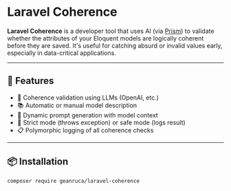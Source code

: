 # Laravel Coherence

**Laravel Coherence** is a developer tool that uses AI (via [Prism](https://github.com/prism-php/prism)) to validate whether the attributes of your Eloquent models are logically coherent before they are saved. It's useful for catching absurd or invalid values early, especially in data-critical applications.

---

## 🚀 Features

- 🔎 Coherence validation using LLMs (OpenAI, etc.)
- 📚 Automatic or manual model description
- 🧠 Dynamic prompt generation with model context
- 🛑 Strict mode (throws exception) or safe mode (logs result)
- 📋 Polymorphic logging of all coherence checks

---

## 📦 Installation

```bash
composer require geanruca/laravel-coherence
